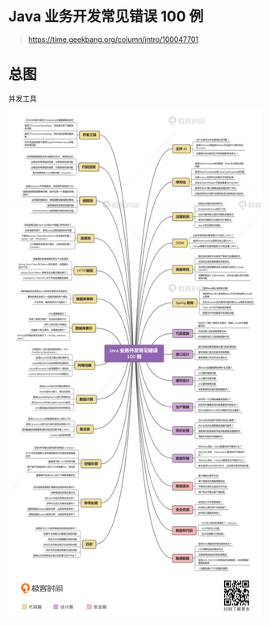 # Java 业务开发常见错误 100 例

> https://time.geekbang.org/column/intro/100047701

# 总图


并发工具

![img](../_img/0ee7e3490bae45d6f0ce06a050695020.jpg)